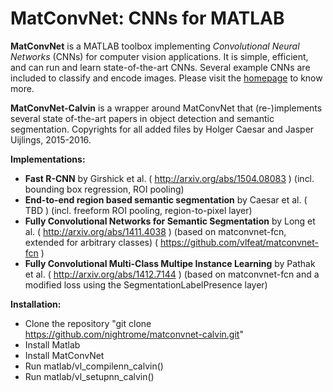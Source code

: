 # MatConvNet: CNNs for MATLAB

**MatConvNet** is a MATLAB toolbox implementing *Convolutional Neural
Networks* (CNNs) for computer vision applications. It is simple,
efficient, and can run and learn state-of-the-art CNNs. Several
example CNNs are included to classify and encode images. Please visit
the [homepage](http://www.vlfeat.org/matconvnet) to know more.

**MatConvNet-Calvin** is a wrapper around MatConvNet that (re-)implements
several state of-the-art papers in object detection and semantic segmentation.
Copyrights for all added files by Holger Caesar and Jasper Uijlings, 2015-2016.

**Implementations:**
- **Fast R-CNN** by Girshick et al.
  ( http://arxiv.org/abs/1504.08083 )
  (incl. bounding box regression, ROI pooling)
- **End-to-end region based semantic segmentation** by Caesar et al.
  ( TBD )
  (incl. freeform ROI pooling, region-to-pixel layer)
- **Fully Convolutional Networks for Semantic Segmentation** by Long et al.
  ( http://arxiv.org/abs/1411.4038 )
  (based on matconvnet-fcn, extended for arbitrary classes)
  ( https://github.com/vlfeat/matconvnet-fcn )
- **Fully Convolutional Multi-Class Multipe Instance Learning** by Pathak et al.
  ( http://arxiv.org/abs/1412.7144 )
  (based on matconvnet-fcn and a modified loss using the SegmentationLabelPresence layer)

**Installation:**
- Clone the repository "git clone https://github.com/nightrome/matconvnet-calvin.git"
- Install Matlab
- Install MatConvNet
- Run matlab/vl_compilenn_calvin()
- Run matlab/vl_setupnn_calvin()
